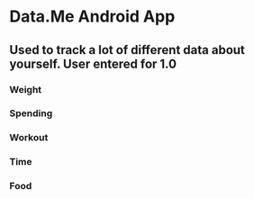 # Data.Me Android App

## Used to track a lot of different data about yourself. User entered for 1.0

### Weight

### Spending

### Workout

### Time

### Food
